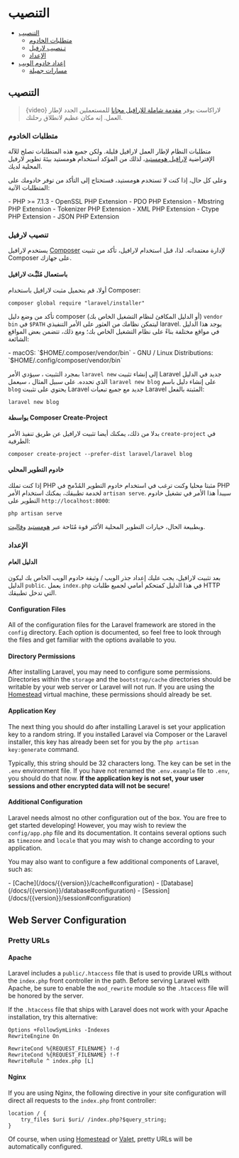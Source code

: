 # التنصيب

- [التنصيب](#installation)
    - [متطلبات الخادوم](#server-requirements)
    - [تـنصيب لارفيل](#installing-laravel)
    - [الإعداد](#configuration)
- [إعداد خادوم الويب](#web-server-configuration)
    - [مسارات جميلة](#pretty-urls)

<a name="installation"></a>
## التنصيب

> {video} لاراكاست يوفر [مقدمة شاملة للارافيل مجانا](http://laravelfromscratch.com/) للمستعملين الجدد لإطار العمل. إنه مكان عظيم لانطلاق رحلتك.

<a name="server-requirements"></a>
### متطلبات الخادوم

متطلبات النظام لإطار العمل لارافيل قليلة. ولكن جميع هذه المتطلبات تصلح للآلة الإفتراضية [لارافيل هومستيد](/docs/{{version}}/homestead)، لذلك من المؤكد استخدام هومستيد بيئةَ تطوير لارفيل المحلية لديك.

وعلى كل حال، إذا كنت لا تستخدم هومستيد، فستحتاج إلى التأكد من توفر خادومك على المتطلبات الآتية:

<div class="content-list" markdown="1">
- PHP >= 7.1.3
- OpenSSL PHP Extension
- PDO PHP Extension
- Mbstring PHP Extension
- Tokenizer PHP Extension
- XML PHP Extension
- Ctype PHP Extension
- JSON PHP Extension
</div>

<a name="installing-laravel"></a>
### تنصيب لارفيل

يستخدم لارافيل [Composer](https://getcomposer.org) لإدارة معتمداته. لذا، قبل استخدام لارافيل، تأكد من تثبيت Composer على جهازك.

#### باستعمال مُثَبِّـت لارافيل

أولا، قم بتحميل مثبت لارافيل باستخدام Composer:

    composer global require "laravel/installer"

تأكد من وضع دليل composer (أو الدليل المكافئ لنظام التشغيل الخاص بك) `vendor bin` في `$PATH` ليتمكن نظامك من العثور على الأمر التنفيذي laravel. يوجد هذا الدليل في مواقع مختلفة بناءً على نظام التشغيل الخاص بك؛ ومع ذلك، تتضمن بعض المواقع الشائعة:

<div class="content-list" markdown="1">
- macOS: `$HOME/.composer/vendor/bin`
- GNU / Linux Distributions: `$HOME/.config/composer/vendor/bin`
</div>

بمجرد التثبيت ، سيؤدي الأمر `laravel new` إلى إنشاء تثبيت Laravel جديد في الدليل الذي تحدده. على سبيل المثال ، سيعمل `laravel new blog` على إنشاء دليل باسم` blog` يحتوي على تثبيت Laravel جديد مع جميع تبعيات Laravel المثبتة بالفعل:

    laravel new blog

#### بواسطة Composer Create-Project

بدلا من ذلك، يمكنك أيضا تثبيت لارافيل عن طريق تنفيذ الأمر `create-project` في الطرفية:

    composer create-project --prefer-dist laravel/laravel blog

#### خادوم التطوير المحلي

إذا كنت تملك PHP مثبتا محليا وكنت ترغب في استخدام خادوم التطوير المُدْمج في PHP لخدمة تطبيقك، يمكنك استخدام الأمر `artisan serve`. سيبدأ هذا الأمر في تشغيل خادوم التطوير على `http://localhost:8000`:

    php artisan serve

وبطبيعة الحال، خيارات التطوير المحلية الأكثر قوة مُتَاحة عبر [هومستيد](/docs/{{version}}/homestead) و[فاليت](/docs/{{version}}/valet).

<a name="configuration"></a>
### الإعداد

#### الدليل العام

بعد تثبيت لارافيل، يجب عليك إعداد جذر الويب / وثيقة خادوم الويب الخاص بك ليكون الدليل `public`. يعمل `index.php` في هذا الدليل كمتحكم أمامي لجميع طلبات HTTP التي تدخل تطبيقك.

#### Configuration Files

All of the configuration files for the Laravel framework are stored in the `config` directory. Each option is documented, so feel free to look through the files and get familiar with the options available to you.

#### Directory Permissions

After installing Laravel, you may need to configure some permissions. Directories within the `storage` and the `bootstrap/cache` directories should be writable by your web server or Laravel will not run. If you are using the [Homestead](/docs/{{version}}/homestead) virtual machine, these permissions should already be set.

#### Application Key

The next thing you should do after installing Laravel is set your application key to a random string. If you installed Laravel via Composer or the Laravel installer, this key has already been set for you by the `php artisan key:generate` command.

Typically, this string should be 32 characters long. The key can be set in the `.env` environment file. If you have not renamed the `.env.example` file to `.env`, you should do that now. **If the application key is not set, your user sessions and other encrypted data will not be secure!**

#### Additional Configuration

Laravel needs almost no other configuration out of the box. You are free to get started developing! However, you may wish to review the `config/app.php` file and its documentation. It contains several options such as `timezone` and `locale` that you may wish to change according to your application.

You may also want to configure a few additional components of Laravel, such as:

<div class="content-list" markdown="1">
- [Cache](/docs/{{version}}/cache#configuration)
- [Database](/docs/{{version}}/database#configuration)
- [Session](/docs/{{version}}/session#configuration)
</div>

<a name="web-server-configuration"></a>
## Web Server Configuration

<a name="pretty-urls"></a>
### Pretty URLs

#### Apache

Laravel includes a `public/.htaccess` file that is used to provide URLs without the `index.php` front controller in the path. Before serving Laravel with Apache, be sure to enable the `mod_rewrite` module so the `.htaccess` file will be honored by the server.

If the `.htaccess` file that ships with Laravel does not work with your Apache installation, try this alternative:

    Options +FollowSymLinks -Indexes
    RewriteEngine On

    RewriteCond %{REQUEST_FILENAME} !-d
    RewriteCond %{REQUEST_FILENAME} !-f
    RewriteRule ^ index.php [L]

#### Nginx

If you are using Nginx, the following directive in your site configuration will direct all requests to the `index.php` front controller:

    location / {
        try_files $uri $uri/ /index.php?$query_string;
    }

Of course, when using [Homestead](/docs/{{version}}/homestead) or [Valet](/docs/{{version}}/valet), pretty URLs will be automatically configured.
